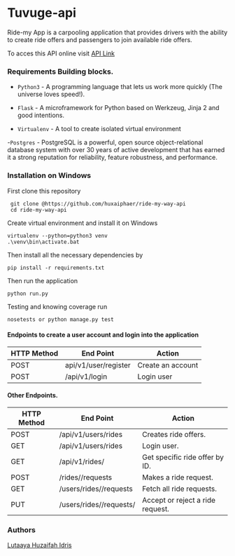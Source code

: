 # Tuvuge-api




Ride-my App is a carpooling application
that provides drivers with the ability to create ride offers and passengers  to join available ride offers.

To acces this API online visit [API Link ](https://ride-my-way-huzaifah.herokuapp.com/)

### Requirements Building blocks.
- ```Python3``` - A programming language that lets us work more quickly (The universe loves speed!).

- ```Flask``` - A microframework for Python based on Werkzeug, Jinja 2 and good intentions.

- ```Virtualenv``` - A tool to create isolated virtual environment

-```Postgres``` - PostgreSQL is a powerful, open source object-relational database system with over 30 years of active development that has earned it a strong reputation for reliability, feature robustness, and performance.

### Installation on Windows

First clone this repository
```
 git clone @https://github.com/huxaiphaer/ride-my-way-api
 cd ride-my-way-api
 ```

Create virtual environment and install it on Windows

 ```
 virtualenv --python=python3 venv
 .\venv\bin\activate.bat
 ```

Then install all the necessary dependencies by
 ```
pip install -r requirements.txt
 ```

Then run the application
 ```
 python run.py
 ```
 Testing and knowing coverage run 
 ```
nosetests or python manage.py test
 ```

 #### Endpoints to create a user account and login into the application

| HTTP Method   | End Point             | Action          |
| ------------- | --------------------- |-----------------|
| POST          | api/v1/user/register  |Create an account|
| POST          | /api/v1/login         |Login user       |



#### Other Endpoints.

| HTTP Method   | End Point                                 | Action                         |
| ------------- | ------------------------------------------|--------------------------------|
| POST          | /api/v1/users/rides                       |Creates ride offers.            |
| GET           | /api/v1/users/rides                       |Login user.                     |
| GET           | /api/v1/rides/<rideId>                    |Get specific ride offer by ID.  | 
| POST          | /rides/<rideId>/requests                  |Makes a ride request.           |
| GET           |  /users/rides/<rideId>/requests           |Fetch all ride requests.        | 
| PUT           | /users/rides/<rideId>/requests/<requestId>|Accept or reject a ride request.|



### Authors
[Lutaaya Huzaifah Idris](https://github.com/huxaiphaer)

